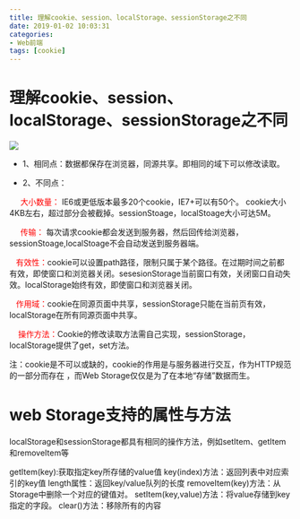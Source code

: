 ```yaml
---
title: 理解cookie、session、localStorage、sessionStorage之不同
date: 2019-01-02 10:03:31
categories: 
- Web前端
tags: [cookie]
---
```


# 理解cookie、session、localStorage、sessionStorage之不同

![](http12.png)
- 1、相同点：数据都保存在浏览器，同源共享。即相同的域下可以修改读取。

- 2、不同点：

     <font color="red">大小数量： </font>IE6或更低版本最多20个cookie，IE7+可以有50个。 cookie大小4KB左右，超过部分会被截掉。sessionStoage，localStoage大小可达5M。

     <font color="red">传输： </font>每次请求cookie都会发送到服务器，然后回传给浏览器，sessionStoage,localStoage不会自动发送到服务器端。

   <font color="red">有效性：</font>cookie可以设置path路径，限制只属于某个路径。在过期时间之前都有效，即使窗口和浏览器关闭。sesesionStorage当前窗口有效，关闭窗口自动失效。localStorage始终有效，即使窗口和浏览器关闭。

   <font color="red">作用域：</font>cookie在同源页面中共享，sessionStorage只能在当前页有效，localStorage在所有同源页面中共享。

    <font color="red">操作方法：</font>Cookie的修改读取方法需自己实现，sessionStorage，localStorage提供了get，set方法。    

注：cookie是不可以或缺的，cookie的作用是与服务器进行交互，作为HTTP规范的一部分而存在 ，而Web Storage仅仅是为了在本地“存储”数据而生。


# web Storage支持的属性与方法
localStorage和sessionStorage都具有相同的操作方法，例如setItem、getItem和removeItem等

getItem(key):获取指定key所存储的value值
key(index)方法：返回列表中对应索引的key值
length属性：返回key/value队列的长度
removeItem(key)方法：从Storage中删除一个对应的键值对。
setItem(key,value)方法：将value存储到key指定的字段。
clear()方法：移除所有的内容
